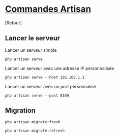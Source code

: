 # [Commandes Artisan](readme.md)

[Retour]

## Lancer le serveur

Lancer un serveur simple

```console
php artisan serve
```

Lancer un serveur avec une adresse IP personnalisée

```console
php artisan serve --host 192.168.1.1
```

Lancer un serveur avec un port personnalisé

```console
php artisan serve --post 8100
```

## Migration

```console
php artisan migrate:fresh
```

```console
php artisan migrate:refresh
```
